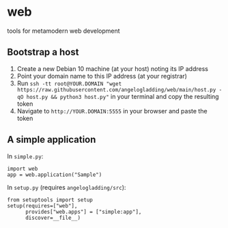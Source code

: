 # web
tools for metamodern web development

## Bootstrap a host

1) Create a new Debian 10 machine (at your host) noting its IP address
2) Point your domain name to this IP address (at your registrar)
3) Run `ssh -tt root@YOUR.DOMAIN "wget https://raw.githubusercontent.com/angelogladding/web/main/host.py -qO host.py && python3 host.py"` in your terminal and copy the resulting token
4) Navigate to `http://YOUR.DOMAIN:5555` in your browser and paste the token

## A simple application

In `simple.py`:

    import web
    app = web.application("Sample")

In `setup.py` (requires `angelogladding/src`):

    from setuptools import setup
    setup(requires=["web"],
          provides["web.apps"] = ["simple:app"],
          discover=__file__)
